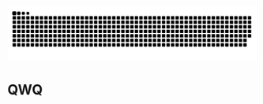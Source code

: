 <picture>
  <source media="(prefers-color-scheme: dark)" srcset="https://raw.githubusercontent.com/strange-qwq/strange-qwq/output/github-snake-dark.svg" />
  <source media="(prefers-color-scheme: light)" srcset="https://raw.githubusercontent.com/strange-qwq/strange-qwq/output/github-snake.svg" />
  <img alt="github-snake" src="https://raw.githubusercontent.com/strange-qwq/strange-qwq/output/github-snake.svg" />
</picture>

<h1>QWQ</h1>